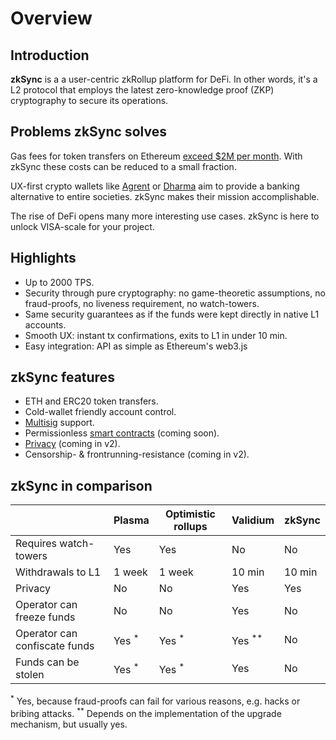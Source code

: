 # Overview

## Introduction

**zkSync** is a a user-centric zkRollup platform for DeFi. In other words, it's a L2 protocol that employs the latest zero-knowledge proof (ZKP) cryptography to secure its operations.

## Problems zkSync solves

Gas fees for token transfers on Ethereum [exceed $2M per month](https://ethgasstation.info/). With zkSync these costs can be reduced to a small fraction.

UX-first crypto wallets like [Agrent](https://www.argent.xyz/) or [Dharma](https://www.dharma.io/) aim to provide a banking alternative to entire societies. zkSync makes their mission accomplishable.

The rise of DeFi opens many more interesting use cases. zkSync is here to unlock VISA-scale for your project.

## Highlights

- Up to 2000 TPS.
- Security through pure cryptography: no game-theoretic assumptions, no fraud-proofs, no liveness requirement, no watch-towers.
- Same security guarantees as if the funds were kept directly in native L1 accounts.
- Smooth UX: instant tx confirmations, exits to L1 in under 10 min.
- Easy integration: API as simple as Ethereum's web3.js

## zkSync features

- ETH and ERC20 token transfers.
- Cold-wallet friendly account control.
- [Multisig](https://tlu.tarilabs.com/cryptography/musig-schnorr-sig-scheme/The_MuSig_Schnorr_Signature_Scheme.html) support.
- Permissionless [smart contracts](/faq/sc) (coming soon).
- [Privacy](/faq/privacy) (coming in v2).
- Censorship- & frontrunning-resistance (coming in v2).

## zkSync in comparison

|                                | Plasma                  	| Optimistic rollups     	| Validium           	| zkSync            	|
|----------------------------    |------------------------	|-----------------------    |--------------------	|-------------------	|
| Requires watch-towers          | Yes                   	| Yes                      	| No               	    | No              	    |
| Withdrawals to L1              | 1 week                  	| 1 week                 	| 10 min               	| 10 min             	|
| Privacy                        | No                    	| No                     	| Yes               	| Yes                  	|
| Operator can freeze funds      | No                   	| No                     	| Yes                 	| No                	|
| Operator can confiscate funds  | Yes <sup>\*</sup>     	| Yes <sup>\*</sup>        	| Yes <sup>\*\*</sup>   | No                	|
| Funds can be stolen            | Yes <sup>\*</sup>       	| Yes <sup>\*</sup>     	| Yes                 	| No                	|

<sup>\*</sup> Yes, because fraud-proofs can fail for various reasons, e.g. hacks or bribing attacks.
<sup>\*\*</sup> Depends on the implementation of the upgrade mechanism, but usually yes.
